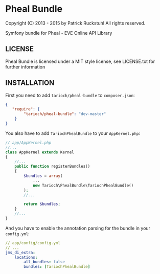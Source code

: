 Pheal Bundle
============

Copyright (C) 2013 - 2015 by Patrick Ruckstuhl
All rights reserved.

Symfony bundle for Pheal - EVE Online API Library

## LICENSE
Pheal Bundle is licensed under a MIT style license, see LICENSE.txt
for further information

## INSTALLATION
First you need to add `tarioch/pheal-bundle` to `composer.json`:

```json
{
   "require": {
        "tarioch/pheal-bundle": "dev-master"
    }
}
```

You also have to add `TariochPhealBundle` to your `AppKernel.php`:

```php
// app/AppKernel.php
//...
class AppKernel extends Kernel
{
    //...
    public function registerBundles()
    {
        $bundles = array(
            ...
            new Tarioch\PhealBundle\TariochPhealBundle()
        );
        //...

        return $bundles;
    }
    //...
}
```

And you have to enable the annotation parsing for the bundle in your `config.yml`:

```yml
// app/config/config.yml
// ...
jms_di_extra:
    locations:
        all_bundles: false
        bundles: [TariochPhealBundle]
```
